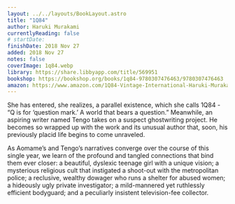 ```yaml
---
layout: ../../layouts/BookLayout.astro
title: "1Q84"
author: Haruki Murakami
currentlyReading: false
# startDate:
finishDate: 2018 Nov 27
added: 2018 Nov 27
notes: false
coverImage: 1q84.webp
library: https://share.libbyapp.com/title/569951
bookshop: https://bookshop.org/books/1q84-9780307476463/9780307476463
amazon: https://www.amazon.com/1Q84-Vintage-International-Haruki-Murakami/dp/0307476464
---
```


She has entered, she realizes, a parallel existence, which she calls 1Q84 - “Q is for ‘question mark.’ A world that bears a question.” Meanwhile, an aspiring writer named Tengo takes on a suspect ghostwriting project. He becomes so wrapped up with the work and its unusual author that, soon, his previously placid life begins to come unraveled.

As Aomame’s and Tengo’s narratives converge over the course of this single year, we learn of the profound and tangled connections that bind them ever closer: a beautiful, dyslexic teenage girl with a unique vision; a mysterious religious cult that instigated a shoot-out with the metropolitan police; a reclusive, wealthy dowager who runs a shelter for abused women; a hideously ugly private investigator; a mild-mannered yet ruthlessly efficient bodyguard; and a peculiarly insistent television-fee collector.
